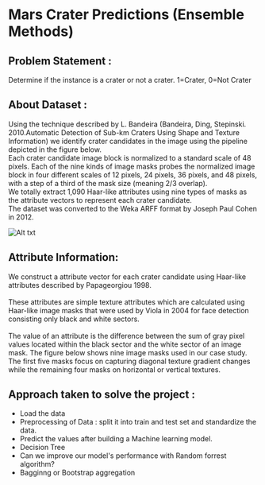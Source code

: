 # Mars Crater Predictions (Ensemble Methods)


## Problem Statement :
Determine if the instance is a crater or not a crater. 1=Crater, 0=Not Crater 

## About Dataset :
Using the technique described by L. Bandeira (Bandeira, Ding, Stepinski. 2010.Automatic Detection of Sub-km Craters Using Shape and Texture Information) we identify crater candidates in the image using the pipeline depicted in the figure below.</br> 
Each crater candidate image block is normalized to a standard scale of 48 pixels. Each of the nine kinds of image masks probes the normalized image block in four different scales of 12 pixels, 24 pixels, 36 pixels, and 48 pixels, with a step of a third of the mask size (meaning 2/3 overlap).</br> 
We totally extract 1,090 Haar-like attributes using nine types of masks as the attribute vectors to represent each crater candidate.</br> 
The dataset was converted to the Weka ARFF format by Joseph Paul Cohen in 2012.</br>

![Alt txt](https://storage.googleapis.com/ga-commit-live-prod-live-data/account/b92/11111111-1111-1111-1111-000000000000/b-534/23d79bc9-0a25-44b7-8f11-e19429e4ce74/file.png)

## Attribute Information:
We construct a attribute vector for each crater candidate using Haar-like attributes described by Papageorgiou 1998.</br>  
These attributes are simple texture attributes which are calculated using Haar-like image masks that were used by Viola in 2004 for face detection consisting only black and white sectors.</br>  
The value of an attribute is the difference between the sum of gray pixel values located within the black sector and the white sector of an image mask. The figure below shows nine image masks used in our case study.</br> 
The first five masks focus on capturing diagonal texture gradient changes while the remaining four masks on horizontal or vertical textures.</br> 

## Approach taken to solve the project :
* Load the data </br>  
* Preprocessing of Data : split it into train and test set and standardize the data.</br>  
* Predict the values after building a Machine learning model.</br>  
* Decision Tree
* Can we improve our model's performance with Random forrest algorithm?
* Bagginng or Bootstrap aggregation
